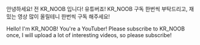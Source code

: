 안녕하세요! 전 KR_NOOB 입니다! 유튜버죠! KR_NOOB 구독 한번씩 부탁드리고, 재밌는 영상 많이 올릴테니 한번씩 구독 해주세요!

Hello! I'm KR_NOOB! You're a YouTuber! Please subscribe to KR_NOOB once, I will upload a lot of interesting videos, so please subscribe!
